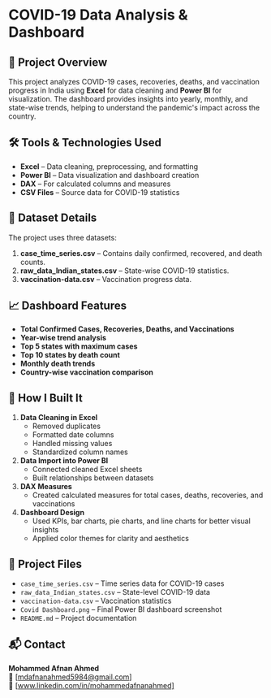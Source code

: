 # COVID-19 Data Analysis & Dashboard

## 📌 Project Overview
This project analyzes COVID-19 cases, recoveries, deaths, and vaccination progress in India using **Excel** for data cleaning and **Power BI** for visualization. The dashboard provides insights into yearly, monthly, and state-wise trends, helping to understand the pandemic's impact across the country.

## 🛠 Tools & Technologies Used
- **Excel** – Data cleaning, preprocessing, and formatting
- **Power BI** – Data visualization and dashboard creation
- **DAX** – For calculated columns and measures
- **CSV Files** – Source data for COVID-19 statistics

## 📂 Dataset Details
The project uses three datasets:
1. **case_time_series.csv** – Contains daily confirmed, recovered, and death counts.
2. **raw_data_Indian_states.csv** – State-wise COVID-19 statistics.
3. **vaccination-data.csv** – Vaccination progress data.

## 📈 Dashboard Features
- **Total Confirmed Cases, Recoveries, Deaths, and Vaccinations**
- **Year-wise trend analysis**
- **Top 5 states with maximum cases**
- **Top 10 states by death count**
- **Monthly death trends**
- **Country-wise vaccination comparison**

## 🚀 How I Built It
1. **Data Cleaning in Excel**
   - Removed duplicates
   - Formatted date columns
   - Handled missing values
   - Standardized column names
2. **Data Import into Power BI**
   - Connected cleaned Excel sheets
   - Built relationships between datasets
3. **DAX Measures**
   - Created calculated measures for total cases, deaths, recoveries, and vaccinations
4. **Dashboard Design**
   - Used KPIs, bar charts, pie charts, and line charts for better visual insights
   - Applied color themes for clarity and aesthetics

## 📁 Project Files
- `case_time_series.csv` – Time series data for COVID-19 cases
- `raw_data_Indian_states.csv` – State-level COVID-19 data
- `vaccination-data.csv` – Vaccination statistics
- `Covid Dashboard.png` – Final Power BI dashboard screenshot
- `README.md` – Project documentation

## 📬 Contact
**Mohammed Afnan Ahmed**  
📧 [mdafnanahmed5984@gmail.com]  
💼 [www.linkedin.com/in/mohammedafnanahmed]  
